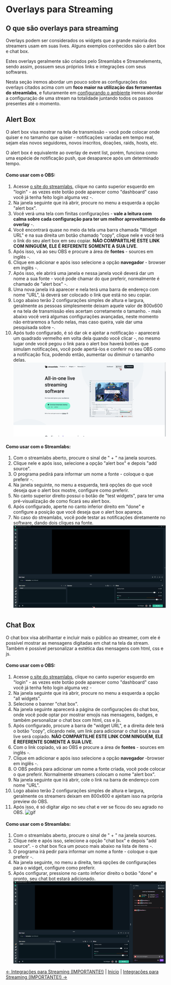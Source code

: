 # Overlays para Streaming

## O que são overlays para streaming
Overlays podem ser considerados os widgets que a grande maioria dos streamers usam em suas lives. Alguns exemplos conhecidos
são o alert box e chat box.

Estes overlays geralmente são criados pelo Streamlabs e Streamelements, sendo assim, possuem seus próprios links e integrações
com seus softwares.
 
Nesta seção iremos abordar um pouco sobre as configurações dos overlays citados acima com um **foco maior na utilização
das ferramentas do streamlabs**, e futuramente em [configurando o ambiente](/contents/environment/2-4-setup.md)
iremos abordar a configuração de uma stream na totalidade juntando todos os passos presentes até o momento.

## Alert Box
O alert box visa mostrar na tela de transmissão - você pode colocar onde quiser e no tamanho que quiser - notificações
variadas em tempo real, sejam elas novos seguidores, novos inscritos, doações, raids, hosts, etc.

O alert box é equivalente ao overlay de event list, porém, funciona como uma espécie de notificação push, que desaparece
após um determinado tempo.

#### Como usar com o OBS:
1. Acesse [o site do streamlabs](https://streamlabs.com/), clique no canto superior esquerdo em "login" - as vezes este botão pode aparecer como "dashboard"
caso você já tenha feito login alguma vez -.
2. Na janela seguinte que irá abrir, procure no menu a esquerda a opção "alert box".
3. Você verá uma tela com finitas configurações - **vale a leitura com calma sobre cada configuração para ter um melhor aproveitamento do overlay** -.
4. Você encontrará quase no meio da tela uma barra chamada "Widget URL" e na sua direita um botão chamado "copy", clique nele e você terá
o link do seu alert box em seu copiar. **NÃO COMPARTILHE ESTE LINK COM NINGUÉM, ELE É REFERENTE SOMENTE A SUA LIVE**.
5. Após isso, vá ao seu OBS e procure a área de **fontes** - sources em inglês -.
6. Clique em adicionar e após isso selecione a opção **navegador** - browser em inglês -.
7. Após isso, ele abrirá uma janela e nessa janela você deverá dar um nome a sua fonte - você pode chamar do que preferir, normalmente é chamado de "alert box" -.
8. Uma nova janela irá aparecer e nela terá uma barra de endereço com nome "URL", lá deverá ser colocado o link que está no seu copiar.
9. Logo abaixo terão 2 configurações simples de altura e largura, geralmente as pessoas simplesmente deixam aquele valor de 800x600 e na tela de transmissão eles acertam corretamente o tamanho. - mais abaixo você verá algumas configurações avançadas, neste momento não entraremos a fundo nelas, mas caso queira, vale dar uma pesquisada sobre -.
10. Após tudo configurado, é só dar ok e ajeitar a notificação - aparecerá um quadrado vermelho em volta dela quando você clicar -, no mesmo lugar onde você pegou o link para o alert box haverá botões que simulam notificações, você pode apertá-los e conferir no seu OBS como a notificação fica, podendo então, aumentar ou diminuir o tamanho delas.
![gif](/assets/config-alertbox-obs.gif)


#### Como usar com o Streamlabs:
1. Com o streamlabs aberto, procure o sinal de " + " na janela sources.
2. Clique nele e após isso, selecione a opção "alert box" e depois "add source".
3. O programa pedirá para informar um nome a fonte - coloque o que preferir -.
4. Na janela seguinte, no menu a esquerda, terá opções do que você deseja que o alert box mostre, configure como preferir.
5. No canto superior direito possui o botão de "test widgets", para ter uma pré-visualização de como ficará seu alert box.
6. Após configurado, aperte no canto inferior direito em "done" e configure a posição que você deseja que o alert box apareça.
7. No caso do streamlabs, você pode testar as notificações diretamente no software, dando dois cliques na fonte.
![gif](/assets/config-alertbox-slabs.gif)

#


## Chat Box
O chat box visa abrilhantar e incluir mais o público ao streamer, com ele é possível mostrar as mensagens digitadas em chat
na tela da stream. Também é possível personalizar a estética das mensagens com html, css e js.

#### Como usar com o OBS:
1. Acesse [o site do streamlabs](https://streamlabs.com/), clique no canto superior esquerdo em "login" - as vezes este botão pode aparecer como "dashboard"
   caso você já tenha feito login alguma vez -
2. Na janela seguinte que irá abrir, procure no menu a esquerda a opção "all widgets".
3. Selecione o banner "chat box".
4. Na janela seguinte aparecerá a página de configurações do chat box, onde você pode optar por mostrar emojis nas mensagens, badges, e também personalizar o chat box com html, css e js.
5. Após configurado, procure a barra de "widget URL", e a direita dele terá o botão "copy", clicando nele, um link para adicionar o chat box a sua live será copiado. **NÃO COMPARTILHE ESTE LINK COM NINGUÉM, ELE É REFERENTE SOMENTE A SUA LIVE**.
6. Com o link copiado, vá ao OBS e procure a área de **fontes** - sources em inglês -.
7. Clique em adicionar e após isso selecione a opção **navegador** -browser em inglês -.
8. O OBS pedirá para adicionar um nome a fonte criada, você pode colocar o que preferir. Normalmente streamers colocam o nome "alert box".
9. Na janela seguinte que irá abrir, cole o link na barra de endereço com nome "URL".
10. Logo abaixo terão 2 configurações simples de altura e largura, geralmente os streamers deixam em 800x600 e ajeitam isso na própria preview do OBS.
11. Após isso, é só digitar algo no seu chat e ver se ficou do seu agrado no OBS.
![gif](/assets/config-chatbox-obs.gif)


#### Como usar com o Streamlabs:
1. Com o streamlabs aberto, procure o sinal de " + " na janela sources.
2. Clique nele e após isso, selecione a opção "chat box" e depois "add source". - o chat box fica um pouco mais abaixo na lista de itens -.
3. O programa irá pedir para informar um nome a fonte - coloque o que preferir -.
4. Na janela seguinte, no menu a direita, terá opções de configurações para o widget, configure como preferir.
5. Após configurar, pressione no canto inferior direito o botão "done" e pronto, seu chat bot estará adicionado.
![gif](/assets/config-chatbox-slabs.gif)

 [<- Integrações para Streaming (IMPORTANTE!)](/contents//basics/1-3-streaming-platforms.md) | [Inicio](/README.md) | [Integrações para Streaming (IMPORTANTE!) ->](/contents/environment/2-4-setup.md)